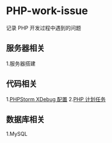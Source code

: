 # PHP-work-issue
记录 PHP 开发过程中遇到的问题
## 服务器相关
1.服务器搭建
## 代码相关
1.[PHPStorm XDebug 配置](https://github.com/zyfoolboy/PHP-work-issue/blob/master/PHPStrom%2BMAMP%2BXDebug%20%E9%85%8D%E7%BD%AE.md)
2.[PHP 计划任务](https://github.com/zyfoolboy/PHP-work-issue/blob/master/PHP%20%E8%AE%A1%E5%88%92%E4%BB%BB%E5%8A%A1.md)
## 数据库相关
1.MySQL


